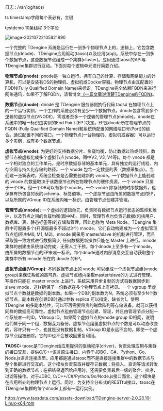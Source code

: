 日志 : /var/log/taos/

ts timestamp字段每个表必有，主键

testdemo 10条线程 3个字段



![image-20210722105821890](D:\note\TDengine\taos.assets\image-20210722105821890.png)

一个完整的 TDengine 系统是运行在一到多个物理节点上的，逻辑上，它包含数据节点(dnode)、TDengine应用驱动(taosc)以及应用(app)。系统中存在一到多个数据节点，这些数据节点组成一个集群(cluster)。应用通过taosc的API与TDengine集群进行互动。下面对每个逻辑单元进行简要介绍。

**物理节点(pnode):** pnode是一独立运行、拥有自己的计算、存储和网络能力的计算机，可以是安装有OS的物理机、虚拟机或Docker容器。物理节点由其配置的 FQDN(Fully Qualified Domain Name)来标识。TDengine完全依赖FQDN来进行网络通讯，如果不了解FQDN，请看博文[《一篇文章说清楚TDengine的FQDN》](https://www.taosdata.com/blog/2020/09/11/1824.html)。

**数据节点(dnode):** dnode 是 TDengine 服务器侧执行代码 taosd 在物理节点上的一个运行实例，一个工作的系统必须有至少一个数据节点。dnode包含零到多个逻辑的虚拟节点(VNODE)，零或者至多一个逻辑的管理节点(mnode)。dnode在系统中的唯一标识由实例的End Point (EP )决定。EP是dnode所在物理节点的FQDN (Fully Qualified Domain Name)和系统所配置的网络端口号(Port)的组合。通过配置不同的端口，一个物理节点(一台物理机、虚拟机或容器）可以运行多个实例，或有多个数据节点。

**虚拟节点(vnode)**: 为更好的支持数据分片、负载均衡，防止数据过热或倾斜，数据节点被虚拟化成多个虚拟节点(vnode，图中V2, V3, V4等)。每个 vnode 都是一个相对独立的工作单元，是时序数据存储的基本单元，具有独立的运行线程、内存空间与持久化存储的路径。一个 vnode 包含一定数量的表（数据采集点）。当创建一张新表时，系统会检查是否需要创建新的 vnode。一个数据节点上能创建的 vnode 的数量取决于该数据节点所在物理节点的硬件资源。一个 vnode 只属于一个DB，但一个DB可以有多个 vnode。一个 vnode 除存储的时序数据外，也保存有所包含的表的schema、标签值等。一个虚拟节点由所属的数据节点的EP，以及所属的VGroup ID在系统内唯一标识，由管理节点创建并管理。

**管理节点(mnode):** 一个虚拟的逻辑单元，负责所有数据节点运行状态的监控和维护，以及节点之间的负载均衡(图中M)。同时，管理节点也负责元数据(包括用户、数据库、表、静态标签等)的存储和管理，因此也称为 Meta Node。TDengine 集群中可配置多个(开源版最多不超过3个) mnode，它们自动构建成为一个虚拟管理节点组(图中M0, M1, M2)。mnode 间采用 master/slave 的机制进行管理，而且采取强一致方式进行数据同步, 任何数据更新操作只能在 Master 上进行。mnode 集群的创建由系统自动完成，无需人工干预。每个dnode上至多有一个mnode，由所属的数据节点的EP来唯一标识。每个dnode通过内部消息交互自动获取整个集群中所有 mnode 所在的 dnode 的EP。

**虚拟节点组(VGroup):** 不同数据节点上的 vnode 可以组成一个虚拟节点组(vnode group)来保证系统的高可靠。虚拟节点组内采取master/slave的方式进行管理。写操作只能在 master vnode 上进行，系统采用异步复制的方式将数据同步到 slave vnode，这样确保了一份数据在多个物理节点上有拷贝。一个 vgroup 里虚拟节点个数就是数据的副本数。如果一个DB的副本数为N，系统必须有至少N个数据节点。副本数在创建DB时通过参数 replica 可以指定，缺省为1。使用 TDengine 的多副本特性，可以不再需要昂贵的磁盘阵列等存储设备，就可以获得同样的数据高可靠性。虚拟节点组由管理节点创建、管理，并且由管理节点分配一个系统唯一的ID，VGroup ID。如果两个虚拟节点的vnode group ID相同，说明他们属于同一个组，数据互为备份。虚拟节点组里虚拟节点的个数是可以动态改变的，容许只有一个，也就是没有数据复制。VGroup ID是永远不变的，即使一个虚拟节点组被删除，它的ID也不会被收回重复利用。

**TAOSC:** taosc是TDengine给应用提供的驱动程序(driver)，负责处理应用与集群的接口交互，提供C/C++语言原生接口，内嵌于JDBC、C#、Python、Go、Node.js语言连接库里。应用都是通过taosc而不是直接连接集群中的数据节点与整个集群进行交互的。这个模块负责获取并缓存元数据；将插入、查询等请求转发到正确的数据节点；在把结果返回给应用时，还需要负责最后一级的聚合、排序、过滤等操作。对于JDBC, C/C++/C#/Python/Go/Node.js接口而言，这个模块是在应用所处的物理节点上运行。同时，为支持全分布式的RESTful接口，taosc在TDengine集群的每个dnode上都有一运行实例。





https://www.taosdata.com/assets-download/TDengine-server-2.0.20.10-Linux-x64.rpm